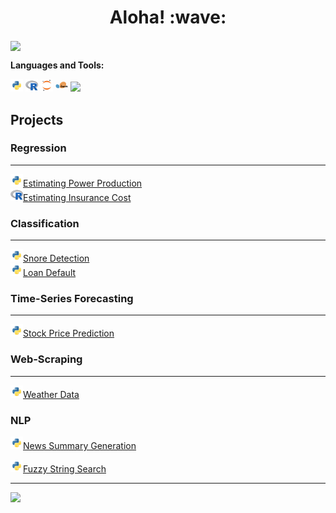 <h1 align='center'> Aloha! :wave:</h1>


<a href="https://github.com/S-B-Iqbal/S-B-Iqbal">
  <img align="center" src="https://github-readme-stats.vercel.app/api?username=S-B-Iqbal&custom_title=My Github Stats&hide=prs&show_icons=true&theme=algolia"  />
</a>


**Languages and Tools:**   
    
<code><img height="20" src="https://raw.githubusercontent.com/github/explore/80688e429a7d4ef2fca1e82350fe8e3517d3494d/topics/python/python.png"></code>
<code><img height="20" src="https://raw.githubusercontent.com/github/explore/80688e429a7d4ef2fca1e82350fe8e3517d3494d/topics/r/r.png"></code>
<code><img height="20" src="https://raw.githubusercontent.com/github/explore/80688e429a7d4ef2fca1e82350fe8e3517d3494d/topics/jupyter-notebook/jupyter-notebook.png"></code>
<code><img height="20" src="https://raw.githubusercontent.com/github/explore/80688e429a7d4ef2fca1e82350fe8e3517d3494d/topics/scikit-learn/scikit-learn.png"></code>
<code><img height="20" src="https://github.com/pytorch/pytorch/blob/master/docs/source/_static/img/pytorch-logo-dark.png"></code>

## Projects

### Regression
****
<code><img height="20" src="https://raw.githubusercontent.com/github/explore/80688e429a7d4ef2fca1e82350fe8e3517d3494d/topics/python/python.png"></code>[Estimating Power Production](https://github.com/S-B-Iqbal/Predicting-Power-Output-of-a-combined-cycle-power-plant.)    
<code><img height="20" src="https://raw.githubusercontent.com/github/explore/80688e429a7d4ef2fca1e82350fe8e3517d3494d/topics/r/r.png"></code>[Estimating Insurance Cost](https://github.com/S-B-Iqbal/Estimating-insurance-costs)    

### Classification
****
<code><img height="20" src="https://raw.githubusercontent.com/github/explore/80688e429a7d4ef2fca1e82350fe8e3517d3494d/topics/python/python.png"></code>[Snore Detection](https://github.com/S-B-Iqbal/Spindle-Detection)    
<code><img height="20" src="https://raw.githubusercontent.com/github/explore/80688e429a7d4ef2fca1e82350fe8e3517d3494d/topics/python/python.png"></code>[Loan Default](https://github.com/S-B-Iqbal/German-Credit-Data-Analysis)    

### Time-Series Forecasting
***
<code><img height="20" src="https://raw.githubusercontent.com/github/explore/80688e429a7d4ef2fca1e82350fe8e3517d3494d/topics/python/python.png"></code>[Stock Price Prediction](https://github.com/S-B-Iqbal/Rendezvous-with-Time-Series-Forecasting)    

### Web-Scraping
***
<code><img height="20" src="https://raw.githubusercontent.com/github/explore/80688e429a7d4ef2fca1e82350fe8e3517d3494d/topics/python/python.png"></code>[Weather Data](https://github.com/S-B-Iqbal/A-Hard-Rains-a-Gonna-Fall)
### NLP
<code><img height="20" src="https://raw.githubusercontent.com/github/explore/80688e429a7d4ef2fca1e82350fe8e3517d3494d/topics/python/python.png"></code>[News Summary Generation](https://github.com/S-B-Iqbal/Inshorts-on-steroids)

<code><img height="20" src="https://raw.githubusercontent.com/github/explore/80688e429a7d4ef2fca1e82350fe8e3517d3494d/topics/python/python.png"></code>[Fuzzy String Search](https://github.com/S-B-Iqbal/The-subtle-art-of-not-giving-a-Fuzz)
***
    
![](https://komarev.com/ghpvc/?username=s-b-iqbal&label=PROFILE+VIEWS&color=blueviolet)

<!--
**S-B-Iqbal/S-B-Iqbal** is a ✨ _special_ ✨ repository because its `README.md` (this file) appears on your GitHub profile.

Here are some ideas to get you started:

- 🔭 I’m currently working on ...
- 🌱 I’m currently learning ...
- 👯 I’m looking to collaborate on ...
- 🤔 I’m looking for help with ...
- 💬 Ask me about ...
- 📫 How to reach me: ...
- 😄 Pronouns: ...
- ⚡ Fun fact: ...
-->
